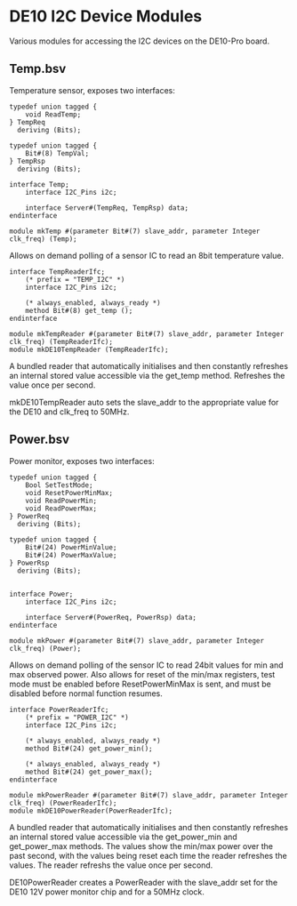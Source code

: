 # DE10 I2C Device Modules

Various modules for accessing the I2C devices on the DE10-Pro board.

## Temp.bsv
Temperature sensor, exposes two interfaces:

```bluespec
typedef union tagged {
    void ReadTemp;
} TempReq
  deriving (Bits);

typedef union tagged {
    Bit#(8) TempVal;
} TempRsp
  deriving (Bits);

interface Temp;
    interface I2C_Pins i2c;

    interface Server#(TempReq, TempRsp) data;
endinterface

module mkTemp #(parameter Bit#(7) slave_addr, parameter Integer clk_freq) (Temp);
```
Allows on demand polling of a sensor IC to read an 8bit temperature value.


```bluespec
interface TempReaderIfc;
    (* prefix = "TEMP_I2C" *)
    interface I2C_Pins i2c;

    (* always_enabled, always_ready *)
    method Bit#(8) get_temp ();
endinterface

module mkTempReader #(parameter Bit#(7) slave_addr, parameter Integer clk_freq) (TempReaderIfc);
module mkDE10TempReader (TempReaderIfc);
```
A bundled reader that automatically initialises and then constantly refreshes an internal stored value accessible via the get\_temp method. Refreshes the value once per second.

mkDE10TempReader auto sets the slave\_addr to the appropriate value for the DE10 and clk\_freq to 50MHz.


## Power.bsv
Power monitor, exposes two interfaces:

```bluespec
typedef union tagged {
    Bool SetTestMode;
    void ResetPowerMinMax;
    void ReadPowerMin;
    void ReadPowerMax;
} PowerReq
  deriving (Bits);

typedef union tagged {
    Bit#(24) PowerMinValue;
    Bit#(24) PowerMaxValue;
} PowerRsp
  deriving (Bits);


interface Power;
    interface I2C_Pins i2c;

    interface Server#(PowerReq, PowerRsp) data;
endinterface

module mkPower #(parameter Bit#(7) slave_addr, parameter Integer clk_freq) (Power);
```
Allows on demand polling of the sensor IC to read 24bit values for min and max observed power. Also allows for reset of the min/max registers, test mode must be enabled before ResetPowerMinMax is sent, and must be disabled before normal function resumes.


```bluespec
interface PowerReaderIfc;
    (* prefix = "POWER_I2C" *)
    interface I2C_Pins i2c;

    (* always_enabled, always_ready *)
    method Bit#(24) get_power_min();

    (* always_enabled, always_ready *)
    method Bit#(24) get_power_max();
endinterface

module mkPowerReader #(parameter Bit#(7) slave_addr, parameter Integer clk_freq) (PowerReaderIfc);
module mkDE10PowerReader(PowerReaderIfc);
```
A bundled reader that automatically initialises and then constantly refreshes an internal stored value accessible via the get\_power\_min and get\_power\_max methods. The values show the min/max power over the past second, with the values being reset each time the reader refreshes the values. The reader refreshs the value once per second.

DE10PowerReader creates a PowerReader with the slave\_addr set for the DE10 12V power monitor chip and for a 50MHz clock.
